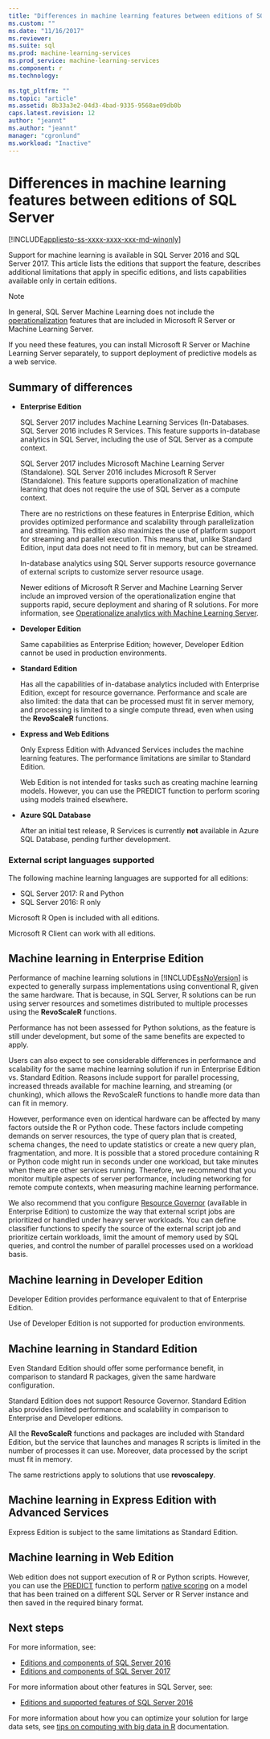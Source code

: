 ```yaml
---
title: "Differences in machine learning features between editions of SQL Server | Microsoft Docs"
ms.custom: ""
ms.date: "11/16/2017"
ms.reviewer: 
ms.suite: sql
ms.prod: machine-learning-services
ms.prod_service: machine-learning-services
ms.component: r
ms.technology: 
  
ms.tgt_pltfrm: ""
ms.topic: "article"
ms.assetid: 8b33a3e2-04d3-4bad-9335-9568ae09db0b
caps.latest.revision: 12
author: "jeannt"
ms.author: "jeannt"
manager: "cgronlund"
ms.workload: "Inactive"
---
```


# Differences in machine learning features between editions of SQL Server
[!INCLUDE[appliesto-ss-xxxx-xxxx-xxx-md-winonly](../../includes/appliesto-ss-xxxx-xxxx-xxx-md-winonly.md)]
 
 Support for machine learning is available in SQL Server 2016 and SQL Server 2017. This article lists the editions that support the feature, describes additional limitations that apply in specific editions, and lists capabilities available only in certain editions.

 > [!NOTE]
 > In general, SQL Server Machine Learning does not include the [operationalization](https://docs.microsoft.com/machine-learning-server/what-is-operationalization) features that are included in Microsoft R Server or Machine Learning Server.
 > 
 > If you need these features, you can install Microsoft R Server or Machine Learning Server separately, to support deployment of predictive models as a web service. 

## Summary of differences

-   **Enterprise Edition**
    
     SQL Server 2017 includes Machine Learning Services (In-Databases. SQL Server 2016 includes R Services. This feature supports in-database analytics in SQL Server, including the use of SQL Server as a compute context.
     
     SQL Server 2017 includes Microsoft Machine Learning Server (Standalone). SQL Server 2016 includes Microsoft R Server (Standalone). This feature supports operationalization of machine learning that does not require the use of SQL Server as a compute context.

     There are no restrictions on these features in Enterprise Edition, which provides optimized performance and scalability through parallelization and streaming. This edition also maximizes the use of platform support for streaming and parallel execution. This means that, unlike Standard Edition, input data does not need to fit in memory, but can be streamed.
     
     In-database analytics using SQL Server supports resource governance of external scripts to customize server resource usage.
     
     Newer editions of Microsoft R Server and Machine Learning Server include an improved version of the operationalization engine that supports rapid, secure deployment and sharing of R solutions. For more information, see [Operationalize analytics with Machine Learning Server](https://docs.microsoft.com/machine-learning-server/what-is-operationalization).

-   **Developer Edition**

     Same capabilities as Enterprise Edition; however, Developer Edition cannot be used in production environments.  
  
-   **Standard Edition**

     Has all the capabilities of in-database analytics included with Enterprise Edition, except for resource governance. Performance and scale are also limited: the data that can be processed must fit in server memory, and processing is limited to a single compute thread, even when using the **RevoScaleR** functions.
  
-   **Express and Web Editions**
  
     Only Express Edition with Advanced Services includes the machine learning features. The performance limitations are similar to Standard Edition. 
     
     Web Edition is not intended for tasks such as creating machine learning models. However, you can use the PREDICT function to perform scoring using models trained elsewhere.

-   **Azure SQL Database**
  
     After an initial test release, R Services is currently **not** available in Azure SQL Database, pending further development. 

### External script languages supported

The following machine learning languages are supported for all editions:

+ SQL Server 2017: R and Python
+ SQL Server 2016: R only

Microsoft R Open is included with all editions.

Microsoft R Client can work with all editions.

## Machine learning in Enterprise Edition

Performance of machine learning solutions in [!INCLUDE[ssNoVersion](../../includes/ssnoversion-md.md)] is expected to generally surpass implementations using conventional R, given the same hardware. That is because, in SQL Server, R solutions can be run using server resources and sometimes distributed to multiple processes using the **RevoScaleR** functions. 

Performance has not been assessed for Python solutions, as the feature is still under development, but some of the same benefits are expected to apply.

Users can also expect to see considerable differences in performance and scalability for the same machine learning solution if run in Enterprise Edition vs. Standard Edition. Reasons include support for parallel processing, increased threads available for machine learning, and streaming (or chunking), which allows the RevoScaleR functions to handle more data than can fit in memory. 

However, performance even on identical hardware can be affected by many factors outside the R or Python code. These factors include competing demands on server resources, the type of query plan that is created, schema changes, the need to update statistics or create a new query plan, fragmentation, and more. It is possible that a stored procedure containing R or Python code might run in seconds under one workload, but take minutes when there are other services running.  Therefore, we recommend that you monitor multiple aspects of server performance, including networking for remote compute contexts, when measuring machine learning performance.

We also recommend that you configure [Resource Governor](../../relational-databases/resource-governor/resource-governor.md) (available in Enterprise Edition) to customize the way that external script jobs are prioritized or handled under heavy server workloads. You can define classifier functions to specify the source of the external script job and prioritize certain workloads, limit the amount of memory used by SQL queries,  and control the number of parallel processes used on a workload basis.

## Machine learning in Developer Edition

Developer Edition provides performance equivalent to that of Enterprise Edition.

Use of Developer Edition is not supported for production environments.

## Machine learning in Standard Edition

Even Standard Edition should offer some performance benefit, in comparison to standard R packages, given the same hardware configuration.

Standard Edition does not support Resource Governor. Standard Edition also provides limited performance and scalability in comparison to Enterprise and Developer editions.

All the **RevoScaleR** functions and packages are included with Standard Edition, but the service that launches and manages R scripts is limited in the number of processes it can use. Moreover, data processed by the script must fit in memory.

The same restrictions apply to solutions that use **revoscalepy**.

## Machine learning in Express Edition with Advanced Services

Express Edition is subject to the same limitations as Standard Edition.

## Machine learning in Web Edition

Web edition does not support execution of R or Python scripts. However, you can use the [PREDICT](../../t-sql/queries/predict-transact-sql.md) function to perform [native scoring](../sql-native-scoring.md) on a model that has been trained on a different SQL Server or R Server instance and then saved in the required binary format.

## Next steps

For more information, see:

+ [Editions and components of SQL Server 2016](../../sql-server/editions-and-components-of-sql-server-2016.md)
+ [Editions and components of SQL Server 2017](../../sql-server/editions-and-components-of-sql-server-2017.md)

For more information about other features in SQL Server, see:

+ [Editions and supported features of SQL Server 2016](../../sql-server/editions-and-components-of-sql-server-2016.md) 

For more information about how you can optimize your solution for large data sets, see [tips on computing with big data in R](https://docs.microsoft.com/machine-learning-server/r/tutorial-large-data-tips) documentation.
